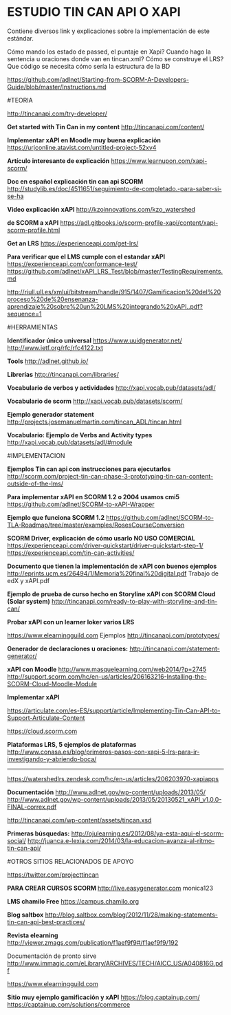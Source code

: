 # ESTUDIO TIN CAN API O XAPI
Contiene diversos link y explicaciones sobre la implementación de este estándar.


Cómo mando los estado de passed, el puntaje en Xapi?
Cuando hago la sentencia u oraciones donde van en tincan.xml?
Cómo se construye el LRS? Que código se necesita cómo sería la estructura de la BD

https://github.com/adlnet/Starting-from-SCORM-A-Developers-Guide/blob/master/Instructions.md

#TEORIA

http://tincanapi.com/try-developer/

<b>Get started with Tin Can in my content</b>
http://tincanapi.com/content/

<b>Implementar xAPI en Moodle muy buena explicación</b>
https://urjconline.atavist.com/untitled-project-52xv4

<b>Artículo interesante de explicación</b>
https://www.learnupon.com/xapi-scorm/

<b>Doc en español explicación tin can api SCORM</b>
http://studylib.es/doc/4511651/seguimiento-de-completado.-para-saber-si-se-ha

<b>Video explicación xAPI</b>
http://kzoinnovations.com/kzo_watershed

<b>de SCORM a xAPI</b>
https://adl.gitbooks.io/scorm-profile-xapi/content/xapi-scorm-profile.html

<b>Get an LRS</b>
https://experienceapi.com/get-lrs/

<b>Para verificar que el LMS cumple con el estandar xAPI</b>
https://experienceapi.com/conformance-test/
https://github.com/adlnet/xAPI_LRS_Test/blob/master/TestingRequirements.md

http://riull.ull.es/xmlui/bitstream/handle/915/1407/Gamificacion%20del%20proceso%20de%20ensenanza-aprendizaje%20sobre%20un%20LMS%20integrando%20xAPI..pdf?sequence=1

#HERRAMIENTAS 

<b>Identificador único universal</b>
https://www.uuidgenerator.net/
http://www.ietf.org/rfc/rfc4122.txt

<b>Tools</b>
http://adlnet.github.io/

<b>Librerías</b>
http://tincanapi.com/libraries/

<b>Vocabulario de verbos y actividades</b>
http://xapi.vocab.pub/datasets/adl/

<b>Vocabulario de scorm</b>
http://xapi.vocab.pub/datasets/scorm/

<b>Ejemplo generador statement</b>
http://projects.josemanuelmartin.com/tincan_ADL/tincan.html

<b>Vocabulario: Ejemplo de Verbs and Activity types</b>
http://xapi.vocab.pub/datasets/adl/#module

#IMPLEMENTACION

<b>Ejemplos Tin can api con instrucciones para ejecutarlos</b>
http://scorm.com/project-tin-can-phase-3-prototyping-tin-can-content-outside-of-the-lms/

<b>Para implementar xAPI en SCORM 1.2 o 2004 usamos cmi5</b>
https://github.com/adlnet/SCORM-to-xAPI-Wrapper

<b>Ejemplo que funciona SCORM 1.2</b>
https://github.com/adlnet/SCORM-to-TLA-Roadmap/tree/master/examples/RosesCourseConversion

<b>SCORM Driver, explicación de cómo usarlo NO USO COMERCIAL</b>
https://experienceapi.com/driver-quickstart/driver-quickstart-step-1/
https://experienceapi.com/tin-can-activities/

<b>Documento que tienen la implementación de xAPI con buenos ejemplos</b>
http://eprints.ucm.es/26494/1/Memoria%20final%20digital.pdf
Trabajo de edX y xAPI.pdf

<b>Ejemplo de prueba de curso hecho en Storyline xAPI con SCORM Cloud (Solar system)</b>
http://tincanapi.com/ready-to-play-with-storyline-and-tin-can/

<b>Probar xAPI con un learner loker varios LRS</b>

https://www.elearningguild.com
Ejemplos http://tincanapi.com/prototypes/

<b>Generador de declaraciones u oraciones:</b>
http://tincanapi.com/statement-generator/

<b>xAPI con Moodle</b>
http://www.masquelearning.com/web2014/?p=2745
http://support.scorm.com/hc/en-us/articles/206163216-Installing-the-SCORM-Cloud-Moodle-Module

<b>Implementar xAPI</b>

https://articulate.com/es-ES/support/article/Implementing-Tin-Can-API-to-Support-Articulate-Content

https://cloud.scorm.com

<b>Plataformas LRS, 5 ejemplos de plataformas</b>
http://www.conasa.es/blog/primeros-pasos-con-xapi-5-lrs-para-ir-investigando-y-abriendo-boca/

----------
https://watershedlrs.zendesk.com/hc/en-us/articles/206203970-xapiapps

<b>Documentación</b>
http://www.adlnet.gov/wp-content/uploads/2013/05/
http://www.adlnet.gov/wp-content/uploads/2013/05/20130521_xAPI_v1.0.0-FINAL-correx.pdf

http://tincanapi.com/wp-content/assets/tincan.xsd

<b>Primeras búsquedas:</b>
http://ojulearning.es/2012/08/ya-esta-aqui-el-scorm-social/
http://juanca.e-lexia.com/2014/03/la-educacion-avanza-al-ritmo-tin-can-api/

#OTROS SITIOS RELACIONADOS DE APOYO

https://twitter.com/projecttincan

<b>PARA CREAR CURSOS SCORM </b>
http://live.easygenerator.com
monica123

<b>LMS chamilo Free</b>
https://campus.chamilo.org

<b>Blog  saltbox</b>
http://blog.saltbox.com/blog/2012/11/28/making-statements-tin-can-api-best-practices/

<b>Revista elearning</b>
http://viewer.zmags.com/publication/f1aef9f9#/f1aef9f9/192

Documentación de pronto sirve
http://www.immagic.com/eLibrary/ARCHIVES/TECH/AICC_US/A040816G.pdf

https://www.elearningguild.com

<b>Sitio muy ejemplo gamificación y xAPI</b>
https://blog.captainup.com/
https://captainup.com/solutions/commerce


